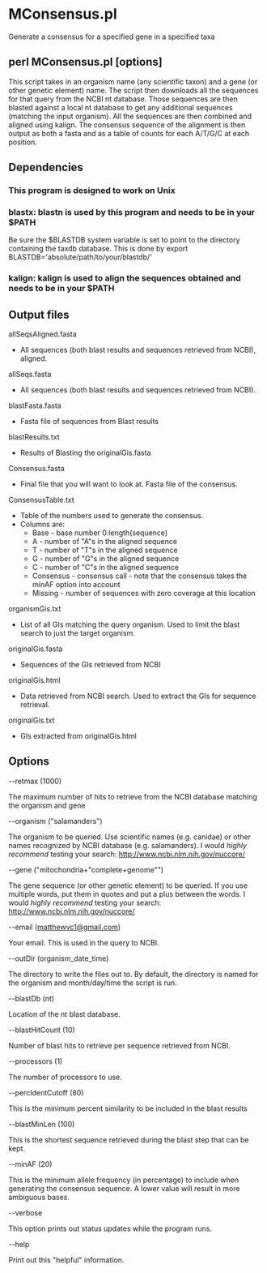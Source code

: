 # MConsensus.pl

  Generate a consensus for a specified gene in a specified taxa
    
## perl MConsensus.pl [options]

  This script takes in an organism name (any scientific taxon) and a gene (or other genetic element) name.
  The script then downloads all the sequences for that query from the NCBI nt database. Those sequences are 
  then blasted against a local nt database to get any additional sequences (matching the input organism). 
  All the sequences are then combined and aligned using kalign. The consensus sequence of the alignment is
  then output as both a fasta and as a table of counts for each A/T/G/C at each position. 

## Dependencies

### This program is designed to work on Unix 
    
### blastx: blastn is used by this program and needs to be in your $PATH
    
  Be sure the $BLASTDB system variable is set to point to the directory containing the taxdb 
  database. This is done by export BLASTDB='absolute/path/to/your/blastdb/'

### kalign: kalign is used to align the sequences obtained and needs to be in your $PATH


## Output files

allSeqsAligned.fasta
- All sequences (both blast results and sequences retrieved from NCBI), aligned.

allSeqs.fasta
- All sequences (both blast results and sequences retrieved from NCBI).

blastFasta.fasta
- Fasta file of sequences from Blast results

blastResults.txt
- Results of Blasting the originalGis.fasta

Consensus.fasta
- Final file that you will want to look at. Fasta file of the consensus.

ConsensusTable.txt
- Table of the numbers used to generate the consensus. 
- Columns are: 
  * Base - base number 0:length(sequence)
  * A - number of "A"s in the aligned sequence
  * T - number of "T"s in the aligned sequence       
  * G - number of "G"s in the aligned sequence       
  * C - number of "C"s in the aligned sequence
  * Consensus - consensus call - note that the consensus takes the minAF option into account   
  * Missing - number of sequences with zero coverage at this location

organismGis.txt
- List of all GIs matching the query organism. Used to limit the blast search to just the target organism.

originalGis.fasta
- Sequences of the GIs retrieved from NCBI

originalGis.html
- Data retrieved from NCBI search. Used to extract the GIs for sequence retrieval.

originalGis.txt
- GIs extracted from originalGis.html

## Options

--retmax (1000)

  The maximum number of hits to retrieve from the NCBI database matching the organism and gene

--organism ("salamanders")

  The organism to be queried. Use scientific names (e.g. canidae) or other names recognized by 
  NCBI database (e.g. salamanders). I would *highly recommend* testing your search: 
      <http://www.ncbi.nlm.nih.gov/nuccore/>

--gene ("mitochondria+\"complete+genome\"")

  The gene sequence (or other genetic element) to be queried. If you use multiple words, put them 
  in quotes and put a plus between the words. I would *highly recommend* testing your search: 
      <http://www.ncbi.nlm.nih.gov/nuccore/>

--email (matthewvc1@gmail.com)

  Your email. This is used in the query to NCBI.

--outDir (organism_date_time)

  The directory to write the files out to. By default, the directory is named for the organism and
  month/day/time the script is run.

--blastDb (nt)

  Location of the nt blast database.

--blastHitCount (10)

  Number of blast hits to retrieve per sequence retrieved from NCBI.

--processors (1)

  The number of processors to use.

--percIdentCutoff (80)

  This is the minimum percent similarity to be included in the blast results

--blastMinLen (100)

  This is the shortest sequence retrieved during the blast step that can be kept.

--minAF (20)

  This is the minimum allele frequency (in percentage) to include when generating the consensus sequence.
  A lower value will result in more ambiguous bases. 

--verbose

  This option prints out status updates while the program runs.

--help 

  Print out this "helpful" information. 

